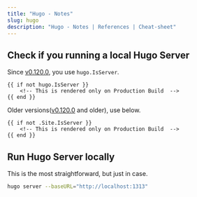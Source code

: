 ```yaml
---
title: "Hugo - Notes"
slug: hugo
description: "Hugo - Notes | References | Cheat-sheet"
---
```






## Check if you running a local Hugo Server

Since [v0.120.0][1], you use `hugo.IsServer`.

```hugo
{{ if not hugo.IsServer }}
    <!-- This is rendered only on Production Build  -->
{{ end }}
```

Older versions([v0.120.0][1] and older), use below.

```hugo
{{ if not .Site.IsServer }}
    <!-- This is rendered only on Production Build  -->
{{ end }}
```

## Run Hugo Server locally

This is the most straightforward, but just in case.

```bash
hugo server --baseURL="http://localhost:1313"
```





   [1]: https://github.com/gohugoio/hugo/releases/tag/v0.120.0
